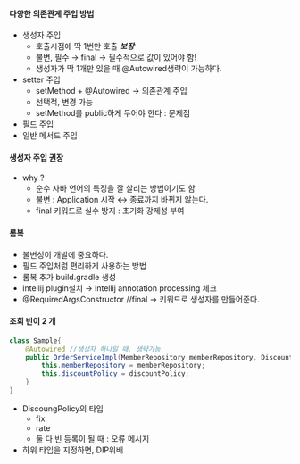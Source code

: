#### 다양한 의존관계 주입 방법
- 생성자 주입
    - 호출시점에 딱 1번만 호출 ***보장***
    - 불변, 필수 → final → 필수적으로 값이 있어야 함!
    - 생성자가 딱 1개만 있을 때 @Autowired생략이 가능하다.
- setter 주입
    - setMethod + @Autowired → 의존관계 주입
    - 선택적, 변경 가능
    - setMethod를 public하게 두어야 한다 : 문제점
- 필드 주입
- 일반 메서드 주입

#### 생성자 주입 권장
- why ? 
  - 순수 자바 언어의 특징을 잘 살리는 방법이기도 함
  - 불변 : Application 시작 ↔ 종료까지 바뀌지 않는다.
  - final 키워드로 실수 방지 : 초기화 강제성 부여
  
#### 롬복
- 불변성이 개발에 중요하다.
- 필드 주입처럼 편리하게 사용하는 방법
- 롬복 추가 build.gradle 생성
- intellij plugin설치 → intellij annotation processing 체크
- @RequiredArgsConstructor //final -> 키워드로 생성자를 만들어준다.

#### 조회 빈이 2 개 
```java
class Sample{
    @Autowired //생성자 하나일 때, 생략가능
    public OrderServiceImpl(MemberRepository memberRepository, DiscountPolicy discountPolicy) {
        this.memberRepository = memberRepository;
        this.discountPolicy = discountPolicy;
    }
}
```
- DiscoungPolicy의 타입
  - fix
  - rate
  - 둘 다 빈 등록이 될 때 : 오류 메시지
- 하위 타입을 지정하면, DIP위배
